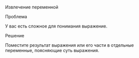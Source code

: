 Извлечение переменной

Проблема

У вас есть сложное для понимания выражение.

Решение

Поместите результат выражения или его части в отдельные переменные, поясняющие суть выражения.
